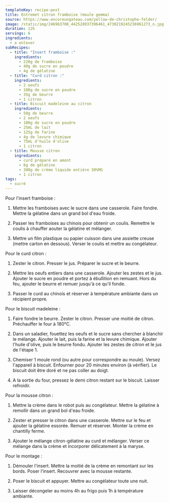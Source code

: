 ```yaml
---
templateKey: recipe-post
title: Entremet citron framboise (moule gemma)
source: https://www.encoreungateau.com/yellow-de-christophe-felder/
image: /static/img/246963708_442528937396461_4730219245236961273_n.jpg
duration: 12h
servings: 6
ingredients:
  - a enlever
subRecipes:
  - title: "Insert framboise :"
    ingredients:
      - 220g de framboise
      - 40g de sucre en poudre
      - 4g de gélatine
  - title: "Curd citron :"
    ingredients:
      - 2 oeufs
      - 100g de sucre en poudre
      - 35g de beurre
      - 1 citron
  - title: Biscuit madeleine au citron
    ingredients:
      - 50g de beurre
      - 2 oeufs
      - 100g de sucre en poudre
      - 25mL de lait
      - 125g de farine
      - 4g de levure chimique
      - 75mL d'huile d'olive
      - 1 citron
  - title: Mousse citron
    ingredients:
      - curd préparé en amont
      - 6g de gélatine
      - 300g de crème liquide entière 30%MG
      - 1 citron
tags:
  - sucré
---
```

Pour l'insert framboise :

1. Mettre les framboises avec le sucre dans une casserole. Faire fondre. Mettre la gélatine dans un grand bol d'eau froide.

2. Passer les framboises au chinois pour obtenir un coulis. Remettre le coulis à chauffer aouter la gélatine et mélanger.

3. Mettre un film plastique ou papier cuisson dans une assiette creuse (mettre carton en dessous). Verser le coulis et mettre au congélateur.

Pour le curd citron :

1. Zester le citron. Presser le jus. Préparer le sucre et le beurre.

2. Mettre les oeufs entiers dans une casserole. Ajouter les zestes et le jus. Ajouter le sucre en poudre et portez à ébullition en remuant. Hors du feu, ajouter le beurre et remuer jusqu'à ce qu'il fonde.

4. Passer le curd au chinois et réserver à température ambiante dans un récipient propre.

Pour le biscuit madeleine :

1. Faire fondre le beurre. Zester le citron. Presser une moitié de citron. Préchauffer le four à 180°C.

2. Dans un saladier, fouettez les oeufs et le sucre sans chercher à blanchir le mélange. Ajouter le lait, puis la farine et la levure chimique. Ajouter l'huile d'olive, puis le beurre fondu. Ajouter les zestes de citron et le jus de l'étape 1.

3. Chemiser 1 moule rond (ou autre pour correspondre au moule). Versez l'appareil à biscuit. Enfourner pour 20 minutes environ (à vérifier). Le biscuit doit être doré et ne pas coller au doigt.

3. A la sortie du four, pressez le demi citron restant sur le biscuit. Laisser refroidir.

Pour la mousse citron :

1. Mettre la crème dans le robot puis au congélateur. Mettre la gélatine à remollir dans un grand bol d'eau froide. 

2. Zester et presser le citron dans une casserole. Mettre sur le feu et ajouter la gélatine essorée. Remuer et réserver. Monter la crème en chantilly ferme.

4. Ajouter le mélange citron-gélatine au curd et mélanger. Verser ce mélange dans la crème et incorporer délicatement à la maryse.

Pour le montage :

1. Démouler l'insert. Mettre la moitié de la crème en remontant sur les bords. Poser l'insert. Recouvrer avec la mousse restante.

3. Poser le biscuit et appuyer. Mettre au congélateur toute une nuit.

3. Laisser décongeler au moins 4h au frigo puis 1h à température ambiante.